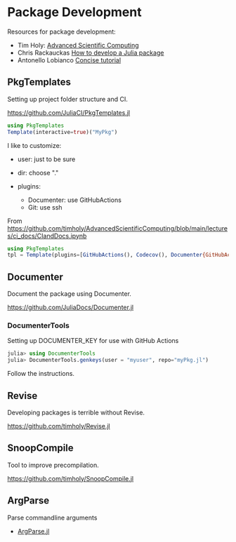 # Package Development

Resources for package development:

* Tim Holy: [Advanced Scientific Computing](https://github.com/timholy/AdvancedScientificComputing)
* Chris Rackauckas [How to develop a Julia package](https://julialang.org/contribute/developing_package/)
* Antonello Lobianco [Concise tutorial](https://syl1.gitbook.io/julia-language-a-concise-tutorial/language-core/11-developing-julia-packages)

## PkgTemplates

Setting up project folder structure and CI.

https://github.com/JuliaCI/PkgTemplates.jl

```julia
using PkgTemplates
Template(interactive=true)("MyPkg")
```

I like to customize:

* user: just to be sure
* dir: choose "."
* plugins:
 
  - Documenter: use GitHubActions
  - Git: use ssh
  

From https://github.com/timholy/AdvancedScientificComputing/blob/main/lectures/ci_docs/CIandDocs.ipynb

``` julia
using PkgTemplates
tpl = Template(plugins=[GitHubActions(), Codecov(), Documenter{GitHubActions}()])
```

## Documenter 

Document the package using Documenter.

https://github.com/JuliaDocs/Documenter.jl


### DocumenterTools

Setting up DOCUMENTER_KEY for use with GitHub Actions

``` julia
julia> using DocumenterTools
julia> DocumenterTools.genkeys(user = "myuser", repo="myPkg.jl")
```

Follow the instructions.

## Revise

Developing packages is terrible without Revise.

https://github.com/timholy/Revise.jl

## SnoopCompile

Tool to improve precompilation.

https://github.com/timholy/SnoopCompile.jl

## ArgParse

Parse commandline arguments

* [ArgParse.jl](https://github.com/carlobaldassi/ArgParse.jl)
